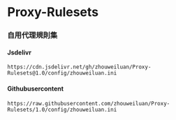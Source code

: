 # Proxy-Rulesets
### 自用代理規則集
#### Jsdelivr
`https://cdn.jsdelivr.net/gh/zhouweiluan/Proxy-Rulesets@1.0/config/zhouweiluan.ini`
#### Githubusercontent
`https://raw.githubusercontent.com/zhouweiluan/Proxy-Rulesets/1.0/config/zhouweiluan.ini`
